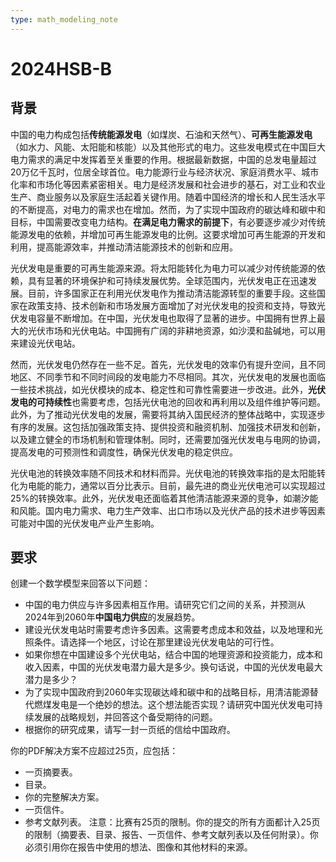 ```yaml
---
type: math_modeling_note
---
```


# 2024HSB-B
## 背景
中国的电力构成包括**传统能源发电**（如煤炭、石油和天然气）、**可再生能源发电**（如水力、风能、太阳能和核能）以及其他形式的电力。这些发电模式在中国巨大电力需求的满足中发挥着至关重要的作用。根据最新数据，中国的总发电量超过20万亿千瓦时，位居全球首位。电力能源行业与经济状况、家庭消费水平、城市化率和市场化等因素紧密相关。电力是经济发展和社会进步的基石，对工业和农业生产、商业服务以及家庭生活起着关键作用。随着中国经济的增长和人民生活水平的不断提高，对电力的需求也在增加。然而，为了实现中国政府的碳达峰和碳中和目标，中国需要改变电力结构。**在满足电力需求的前提下**，有必要逐步减少对传统能源发电的依赖，并增加可再生能源发电的比例。这要求增加可再生能源的开发和利用，提高能源效率，并推动清洁能源技术的创新和应用。

光伏发电是重要的可再生能源来源。将太阳能转化为电力可以减少对传统能源的依赖，具有显著的环境保护和可持续发展优势。全球范围内，光伏发电正在迅速发展。目前，许多国家正在利用光伏发电作为推动清洁能源转型的重要手段。这些国家在政策支持、技术创新和市场发展方面增加了对光伏发电的投资和支持，导致光伏发电容量不断增加。在中国，光伏发电也取得了显著的进步。中国拥有世界上最大的光伏市场和光伏电站。中国拥有广阔的非耕地资源，如沙漠和盐碱地，可以用来建设光伏电站。

然而，光伏发电仍然存在一些不足。首先，光伏发电的效率仍有提升空间，且不同地区、不同季节和不同时间段的发电能力不尽相同。其次，光伏发电的发展也面临一些技术挑战，如光伏模块的成本、稳定性和可靠性需要进一步改进。此外，**光伏发电的可持续性**也需要考虑，包括光伏电池的回收和再利用以及组件维护等问题。此外，为了推动光伏发电的发展，需要将其纳入国民经济的整体战略中，实现逐步有序的发展。这包括加强政策支持、提供投资和融资机制、加强技术研发和创新，以及建立健全的市场机制和管理体制。同时，还需要加强光伏发电与电网的协调，提高发电的可预测性和调度性，确保光伏发电的稳定供应。

光伏电池的转换效率随不同技术和材料而异。光伏电池的转换效率指的是太阳能转化为电能的能力，通常以百分比表示。目前，最先进的商业光伏电池可以实现超过25%的转换效率。此外，光伏发电还面临着其他清洁能源来源的竞争，如潮汐能和风能。国内电力需求、电力生产效率、出口市场以及光伏产品的技术进步等因素可能对中国的光伏发电产业产生影响。

## 要求

创建一个数学模型来回答以下问题：

- 中国的电力供应与许多因素相互作用。请研究它们之间的关系，并预测从2024年到2060年**中国电力供应**的发展趋势。
- 建设光伏发电站时需要考虑许多因素。这需要考虑成本和效益，以及地理和光照条件。请选择一个地区，讨论在那里建设光伏发电站的可行性。
- 如果你想在中国建设多个光伏电站，结合中国的地理资源和投资能力，成本和收入因素，中国的光伏发电潜力最大是多少。换句话说，中国的光伏发电最大潜力是多少？
- 为了实现中国政府到2060年实现碳达峰和碳中和的战略目标，用清洁能源替代燃煤发电是一个绝妙的想法。这个想法能否实现？请研究中国光伏发电可持续发展的战略规划，并回答这个备受期待的问题。
- 根据你的研究成果，请写一封一页纸的信给中国政府。

你的PDF解决方案不应超过25页，应包括：
- 一页摘要表。
- 目录。
- 你的完整解决方案。
- 一页信件。
- 参考文献列表。
注意：比赛有25页的限制。你的提交的所有方面都计入25页的限制（摘要表、目录、报告、一页信件、参考文献列表以及任何附录）。你必须引用你在报告中使用的想法、图像和其他材料的来源。